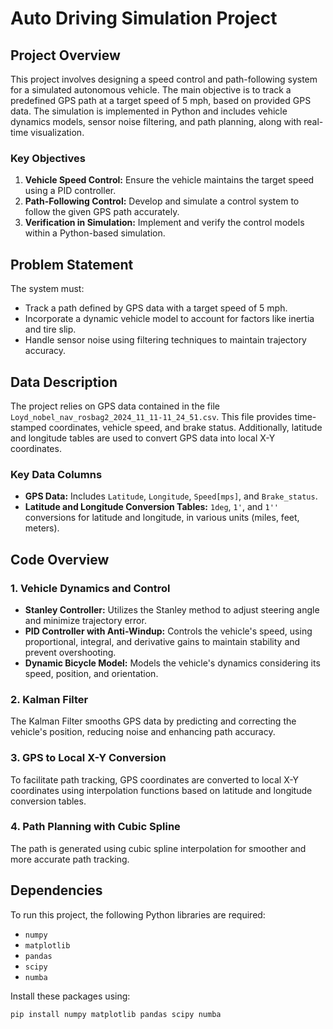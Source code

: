 # Auto Driving Simulation Project

## Project Overview

This project involves designing a speed control and path-following system for a simulated autonomous vehicle. The main objective is to track a predefined GPS path at a target speed of 5 mph, based on provided GPS data. The simulation is implemented in Python and includes vehicle dynamics models, sensor noise filtering, and path planning, along with real-time visualization.

### Key Objectives
1. **Vehicle Speed Control:** Ensure the vehicle maintains the target speed using a PID controller.
2. **Path-Following Control:** Develop and simulate a control system to follow the given GPS path accurately.
3. **Verification in Simulation:** Implement and verify the control models within a Python-based simulation.

## Problem Statement

The system must:
- Track a path defined by GPS data with a target speed of 5 mph.
- Incorporate a dynamic vehicle model to account for factors like inertia and tire slip.
- Handle sensor noise using filtering techniques to maintain trajectory accuracy.

## Data Description

The project relies on GPS data contained in the file `Loyd_nobel_nav_rosbag2_2024_11_11-11_24_51.csv`. This file provides time-stamped coordinates, vehicle speed, and brake status. Additionally, latitude and longitude tables are used to convert GPS data into local X-Y coordinates.

### Key Data Columns
- **GPS Data:** Includes `Latitude`, `Longitude`, `Speed[mps]`, and `Brake_status`.
- **Latitude and Longitude Conversion Tables:** `1deg`, `1'`, and `1''` conversions for latitude and longitude, in various units (miles, feet, meters).

## Code Overview

### 1. Vehicle Dynamics and Control
- **Stanley Controller:** Utilizes the Stanley method to adjust steering angle and minimize trajectory error.
- **PID Controller with Anti-Windup:** Controls the vehicle's speed, using proportional, integral, and derivative gains to maintain stability and prevent overshooting.
- **Dynamic Bicycle Model:** Models the vehicle's dynamics considering its speed, position, and orientation.

### 2. Kalman Filter
The Kalman Filter smooths GPS data by predicting and correcting the vehicle's position, reducing noise and enhancing path accuracy.

### 3. GPS to Local X-Y Conversion
To facilitate path tracking, GPS coordinates are converted to local X-Y coordinates using interpolation functions based on latitude and longitude conversion tables.

### 4. Path Planning with Cubic Spline
The path is generated using cubic spline interpolation for smoother and more accurate path tracking.

## Dependencies

To run this project, the following Python libraries are required:

- `numpy`
- `matplotlib`
- `pandas`
- `scipy`
- `numba`

Install these packages using:
```bash
pip install numpy matplotlib pandas scipy numba
